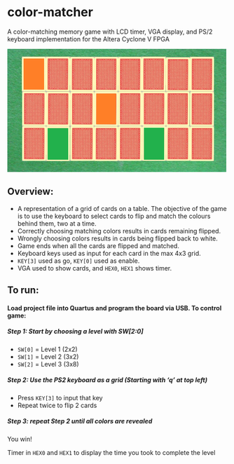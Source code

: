 # color-matcher
A color-matching memory game with LCD timer, VGA display, and PS/2 keyboard implementation for the Altera Cyclone V FPGA


![Screenshot](https://raw.githubusercontent.com/alvihabib/color-matcher/master/image.png "Screenshot")

## Overview:
* A representation of a grid of cards on a table. The objective of the game is to use the keyboard to select cards to
flip and match the colours behind them, two at a time.
* Correctly choosing matching colors results in cards remaining
flipped.
* Wrongly choosing colors results in cards being flipped back to
white.
* Game ends when all the cards are flipped and matched.
* Keyboard keys used as input for each card in the max 4x3 grid.
* `KEY[3]` used as go, `KEY[0]` used as enable.
* VGA used to show cards, and `HEX0`, `HEX1` shows timer.

## To run:
#### Load project file into Quartus and program the board via USB. To control game:
##### Step 1: Start by choosing a level with SW[2:0]
- `SW[0]` = Level 1 (2x2)
- `SW[1]` = Level 2 (3x2)
- `SW[2]` = Level 3 (3x8)
##### Step 2: Use the PS2 keyboard as a grid (Starting with ‘q’ at top left)
- Press `KEY[3]` to input that key
- Repeat twice to flip 2 cards
##### Step 3: repeat Step 2 until all colors are revealed
You win!


Timer in `HEX0` and `HEX1` to display the time you took to complete the level
